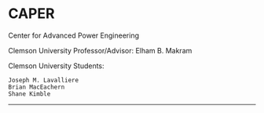 # CAPER
Center for Advanced Power Engineering

Clemson University Professor/Advisor:
	Elham B. Makram

Clemson University Students:

	Joseph M. Lavalliere
	Brian MacEachern
	Shane Kimble
-------------------------------------